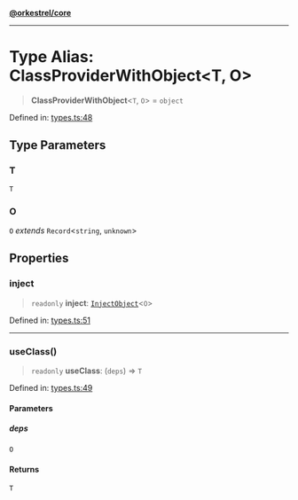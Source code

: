 [**@orkestrel/core**](../index.md)

***

# Type Alias: ClassProviderWithObject\<T, O\>

> **ClassProviderWithObject**\<`T`, `O`\> = `object`

Defined in: [types.ts:48](https://github.com/orkestrel/core/blob/076093e61b67cd3d4198b173439f047ddbc97abc/src/types.ts#L48)

## Type Parameters

### T

`T`

### O

`O` *extends* `Record`\<`string`, `unknown`\>

## Properties

### inject

> `readonly` **inject**: [`InjectObject`](InjectObject.md)\<`O`\>

Defined in: [types.ts:51](https://github.com/orkestrel/core/blob/076093e61b67cd3d4198b173439f047ddbc97abc/src/types.ts#L51)

***

### useClass()

> `readonly` **useClass**: (`deps`) => `T`

Defined in: [types.ts:49](https://github.com/orkestrel/core/blob/076093e61b67cd3d4198b173439f047ddbc97abc/src/types.ts#L49)

#### Parameters

##### deps

`O`

#### Returns

`T`
